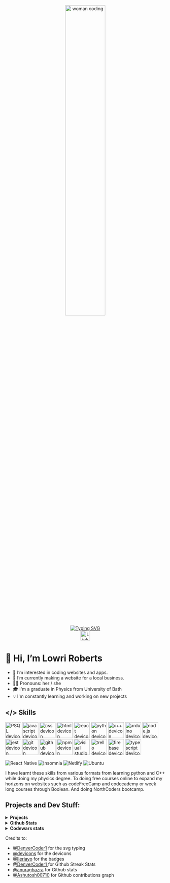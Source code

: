 <div id="header" align="center">
  <img alt="woman coding" src="https://cdnb.artstation.com/p/assets/images/images/028/991/999/original/anna-havrylyukh-.gif?1596125112" width="50%"/>
  <br>
  <a href="https://git.io/typing-svg"><img src="https://readme-typing-svg.demolab.com?font=Fira+Code&weight=600&size=30&pause=1000&color=381A4B&center=true&vCenter=true&width=435&lines=Junior+Web+Developer;%3C+Coding+%2F%3E;Expanding+my+knowledge" alt="Typing SVG"/></a>
</div>


<div align="center">
  <a href="https://www.linkedin.com/in/lowri-gwenllian-roberts/">
    <img src="https://img.shields.io/badge/linkedin-%230077B5.svg?style=plastic&logo=linkedin&logoColor=white" alt="LinkedIn badge" height="30"/>
  </a>
</div>

# 👋 Hi, I’m Lowri Roberts
- 👀 I’m interested in coding websites and apps.
- 🌱 I’m currently making a website for a local business.
- 👩‍💼 Pronouns: her / she
- 🎓 I'm a  graduate in Physics from University of Bath
- 💡 I'm constantly learning and working on new projects


## </> Skills
<div>
<img src="https://cdn.jsdelivr.net/gh/devicons/devicon/icons/postgresql/postgresql-original-wordmark.svg" alt="PSQL devicon" width="50"/>
<img src="https://cdn.jsdelivr.net/gh/devicons/devicon/icons/javascript/javascript-original.svg" alt="javascript devicon" width="50"/>
<img src="https://cdn.jsdelivr.net/gh/devicons/devicon/icons/css3/css3-original-wordmark.svg" alt="css devicon" width="50"/>
<img src="https://cdn.jsdelivr.net/gh/devicons/devicon/icons/html5/html5-original-wordmark.svg" alt="html devicon" width="50" />
<img src="https://cdn.jsdelivr.net/gh/devicons/devicon/icons/react/react-original-wordmark.svg" alt="react devicon" width="50" />
<img src="https://cdn.jsdelivr.net/gh/devicons/devicon/icons/python/python-original-wordmark.svg" alt="python devicon" width="50" />
<img src="https://cdn.jsdelivr.net/gh/devicons/devicon/icons/cplusplus/cplusplus-original.svg" alt="c++ devicon" width="50" />
<img src="https://cdn.jsdelivr.net/gh/devicons/devicon/icons/arduino/arduino-original-wordmark.svg" alt="arduino devicon" width="50" />
<img src="https://cdn.jsdelivr.net/gh/devicons/devicon/icons/nodejs/nodejs-original.svg" alt="node.js devicon" width="50"/>
<img src="https://cdn.jsdelivr.net/gh/devicons/devicon/icons/jest/jest-plain.svg" alt="jest devicon" width="50"/>
<img src="https://cdn.jsdelivr.net/gh/devicons/devicon/icons/git/git-original-wordmark.svg" alt="git devicon" width="50"/>
<img src="https://cdn.jsdelivr.net/gh/devicons/devicon/icons/github/github-original-wordmark.svg" alt="github devicon" width="50" />
<img src="https://cdn.jsdelivr.net/gh/devicons/devicon/icons/npm/npm-original-wordmark.svg" alt="npm devicon" width="50" />
<img src="https://cdn.jsdelivr.net/gh/devicons/devicon/icons/visualstudio/visualstudio-plain.svg" alt="visiual studio code devicon" width="50"/>
<img src="https://cdn.jsdelivr.net/gh/devicons/devicon/icons/trello/trello-plain-wordmark.svg" alt="trello devicon" width="50"/>         
<img src="https://cdn.jsdelivr.net/gh/devicons/devicon/icons/firebase/firebase-plain-wordmark.svg" alt="firebase devicon" width="50" />
<img src="https://cdn.jsdelivr.net/gh/devicons/devicon/icons/typescript/typescript-original.svg" alt="typescript devicon" width="50"/>
</div>
          
![React Native](https://img.shields.io/badge/react_native-%2320232a.svg?style=for-the-badge&logo=react&logoColor=%2361DAFB)
![Insomnia](https://img.shields.io/badge/Insomnia-black?style=for-the-badge&logo=insomnia&logoColor=5849BE)
![Netlify](https://img.shields.io/badge/netlify-%23000000.svg?style=for-the-badge&logo=netlify&logoColor=#00C7B7)
![Ubuntu](https://img.shields.io/badge/Ubuntu-E95420?style=for-the-badge&logo=ubuntu&logoColor=white)


I have learnt these skills from various formats from learning python and C++ while doing my physics degree.  To doing free courses online to expand my horizons on websites such as codeFreeCamp and codecademy or week long courses through Boolean.  And doing NorthCoders bootcamp.

## Projects and Dev Stuff:
<details>
  <summary><b>Projects</b></summary>
  <ul>
    <li><a href="https://lowriroberts.netlify.app/">Portfolio website</a> - This is my own personal website to showcase my skills and give some informartion about myself.  This is still a work in progress.</li>
    <li><a href="https://lowrigames.netlify.app/">NC Games</a> - This is a website I made while at Northcoders.  Building an API for the back end before adding an UI.  This is still a work in progress.</li>
    <li>
      <a href="https://github.com/lowriwyllt/allotment">Allotment</a> - This is an app I made as a final project at Northcoders, with my team, Kween Beezz. We used firebase as backend and for authentication and used react native with expo go to build our app.
    </li>
    <li>
      <a href="https://github.com/lowriwyllt/maethNatur">Maeth Natur</a> - This is a website I am currently working on for a local business.  They want a website that will direct to their etsy page but include more information about their company, where to buy products etc. It is currently work in progress this is the hosted website so far - https://maeth-natur.web.app/Home.
    </li>
  </ul>
  </details>
  
  <details>
  <summary><b>Github Stats</b></summary>
  <div align="center">
    <img align="center" width="80%" src="https://streak-stats.demolab.com?user=lowriwyllt&theme=dark&hide_border=true&exclude_days=Sun%2CSat"/>
    <img align="center" width="80%" src="https://github-readme-stats.vercel.app/api?username=lowriwyllt&show_icons=true&theme=radical" />
    <img align="center" width="80%" src="https://github-readme-activity-graph.vercel.app/graph?username=lowriwyllt&theme=react-dark" />
  </div>
  </details>
  
  <details>
  <summary><b>Codewars stats</b></summary>
  <div align="center">
    <img width="80%" src="https://github.r2v.ch/codewars?user=lowriwyllt&stroke=COLOR"/>
  </div>
  </details>

Credits to:
- [@DenverCoder1](https://github.com/DenverCoder1/readme-typing-svg) for the svg typing
- [@devicons](https://github.com/devicons/devicon/) for the devicons
- [@Ileriayo](https://github.com/Ileriayo/markdown-badges)  for the badges
- [@DenverCoder1 ]( https://github.com/DenverCoder1/github-readme-streak-stats ) for Github Streak Stats 
- [@anuraghazra](https://github.com/anuraghazra/github-readme-stats) for Github stats 
- [@Ashutosh00710](https://github.com/Ashutosh00710/github-readme-activity-graph) for Github contributions graph
